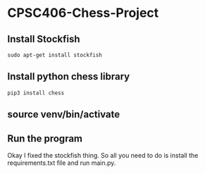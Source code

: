 # CPSC406-Chess-Project <br/>
## Install Stockfish
    sudo apt-get install stockfish
## Install python chess library
    pip3 install chess

## source venv/bin/activate

## Run the program
Okay I fixed the stockfish thing.  So all you need to do is install the requirements.txt file and run main.py.